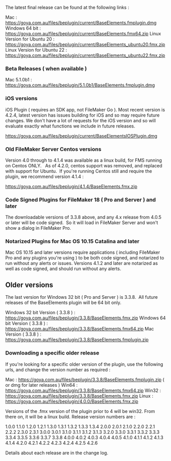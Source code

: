 The latest final release can be found at the following links :

Mac : https://goya.com.au/files/beplugin/current/BaseElements.fmplugin.dmg
Windows 64 bit : https://goya.com.au/files/beplugin/current/BaseElements.fmx64.zip
Linux Version for Ubuntu 20 : https://goya.com.au/files/beplugin/current/BaseElements_ubuntu20.fmx.zip
Linux Version for Ubuntu 22 : https://goya.com.au/files/beplugin/current/BaseElements_ubuntu22.fmx.zip

### Beta Releases ( when available )

Mac 5.1.0b1 : https://goya.com.au/files/beplugin/5.1.0b1/BaseElements.fmplugin.dmg

### iOS versions

iOS Plugin ( requires an SDK app, not FileMaker Go ). Most recent version is 4.2.4, latest version has issues building for iOS and so may require future changes. We don't have a lot of requests for the iOS version and so will evaluate exactly what functions we include in future releases.

https://goya.com.au/files/beplugin/current/BaseElementsIOSPlugin.dmg

### Old FileMaker Server Centos versions

Version 4.0 through to 4.1.4 was available as a linux build, for FMS running on Centos ONLY.   As of 4.2.0, centos support was removed, and replaced with support for Ubuntu.  If you're running Centos still and require the plugin, we recommend version 4.1.4 :

https://goya.com.au/files/beplugin/4.1.4/BaseElements.fmx.zip

### Code Signed Plugins for FileMaker 18 ( Pro and Server ) and later

The downloadable versions of 3.3.8 above, and any 4.x release from 4.0.5 or later will be code signed.  So it will load in FileMaker Server and won't show a dialog in FileMaker Pro.

### Notarized Plugins for Mac OS 10.15 Catalina and later

Mac OS 10.15 and later versions require applications ( including FileMaker Pro and any plugins you're using ) to be both code signed, and notarized to run without any alerts or issues.
Versions 4.1.2 and later are notarized as well as code signed, and should run without any alerts.

## Older versions

The last version for Windows 32 bit ( Pro and Server ) is 3.3.8.  All future releases of the BaseElements plugin will be 64 bit only.

Windows 32 bit Version ( 3.3.8 ) : https://goya.com.au/files/beplugin/3.3.8/BaseElements.fmx.zip
Windows 64 bit Version ( 3.3.8 ) : https://goya.com.au/files/beplugin/3.3.8/BaseElements.fmx64.zip
Mac Version ( 3.3.8 ) : https://goya.com.au/files/beplugin/3.3.8/BaseElements.fmplugin.zip

### Downloading a specific older release

If you're looking for a specific older version of the plugin, use the following urls, and change the version number as required :

Mac : https://goya.com.au/files/beplugin/3.3.8/BaseElements.fmplugin.zip ( or dmg for later releases )
Win64 : https://goya.com.au/files/beplugin/3.3.8/BaseElements.fmx64.zip
Win32 : https://goya.com.au/files/beplugin/3.3.8/BaseElements.fmx.zip
Linux : https://goya.com.au/files/beplugin/4.0.0/BaseElements.fmx.zip

Versions of the .fmx version of the plugin prior to 4 will be win32. From there on, it will be a linux build. Release version numbers are :

1.0.0
1.1.0
1.2.0
1.2.1
1.3.0
1.3.1
1.3.2
1.3.3
1.3.4
2.0.0
2.0.1
2.1.0
2.2.0
2.2.1
2.2.2
2.3.0
2.3.1
3.0.0
3.0.1
3.1.0
3.1.1
3.1.2
3.1.3
3.2.0
3.3.0
3.3.1
3.3.2
3.3.3
3.3.4
3.3.5
3.3.6
3.3.7
3.3.8
4.0.0
4.0.2
4.0.3
4.0.4
4.0.5
4.1.0
4.1.1
4.1.2
4.1.3
4.1.4
4.2.0
4.2.1
4.2.2
4.2.3
4.2.4
4.2.5
4.2.6

Details about each release are in the change log.
